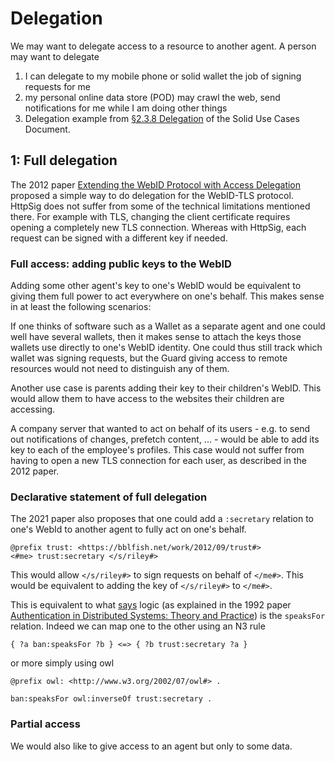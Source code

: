 # Delegation

We may want to delegate access to a resource to another agent. A person may want to delegate 
1. I can delegate to my mobile phone or solid wallet the job of signing requests for me
2. my personal online data store (POD) may crawl the web, send notifications for me while I am doing other things
3. Delegation example from [§2.3.8 Delegation](https://solid.github.io/authorization-panel/authorization-ucr/#uc-delegation-subset) of the Solid Use Cases Document.

## 1: Full delegation

The 2012 paper [Extending the WebID Protocol with Access Delegation
](https://ceur-ws.org/Vol-905/TrampEtAl_COLD2012.pdf) proposed a simple way to do delegation for the WebID-TLS protocol. HttpSig does not suffer from some of the technical limitations mentioned there. For example with TLS, changing the client certificate requires opening a completely new TLS connection. Whereas with HttpSig, each request can be signed with a different key if needed.

### Full access: adding public keys to the WebID

Adding some other agent's key to one's WebID would be equivalent to giving them full power to act everywhere on one's behalf.  This makes sense in at least the following scenarios:

If one thinks of software such as a Wallet as a separate agent and one could well have several wallets, then it makes sense to attach the keys those wallets use directly to one's WebID identity. One could thus still track which wallet was signing requests, but the Guard giving access to remote resources would not need to distinguish any of them.

Another use case is parents adding their key to their children's WebID. 
This would allow them to have access to the websites their children are accessing.

A company server that wanted to act on behalf of its users - e.g. to send out notifications of changes, prefetch content, ... -  would be able to add its key to each of the employee's profiles. This case would not suffer from having to open a new TLS connection for each user, as described in the 2012 paper.

### Declarative statement of full delegation

The 2021 paper also proposes that one could add a `:secretary` relation to one's WebId to another agent to fully act on one's behalf. 

```turtle
@prefix trust: <https://bblfish.net/work/2012/09/trust#>
<#me> trust:secretary </s/riley#>
```

This would allow `</s/riley#>` to sign requests on behalf of `</me#>`. This would be equivalent to adding the key of `</s/riley#>` to `</me#>`.

This is equivalent to what [says](../Logic/Says.md) logic (as explained in the 1992 paper [Authentication in Distributed Systems: Theory and Practice](https://dl.acm.org/doi/pdf/10.1145/138873.138874)) is the `speaksFor` relation. 
Indeed we can map one to the other using an N3 rule

```turtle
{ ?a ban:speaksFor ?b } <=> { ?b trust:secretary ?a }
```

or more simply using owl

```Turtle
@prefix owl: <http://www.w3.org/2002/07/owl#> .

ban:speaksFor owl:inverseOf trust:secretary .
```


### Partial access

We would also like to give access to an agent but only to some data.
